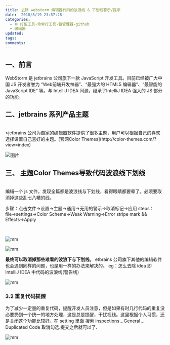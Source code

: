 ```yaml
---
title: 去除 webstorm 编辑器代码的波浪线 & 下划线警示/提示
date: '2018/8/19 23:57:28'
categories:
  - ⑩ 打包工具-命令行工具-包管理器-github
  - 编辑器
updated:
tags:
comments:
---
```


## 一、前言

WebStorm 是 jetbrains 公司旗下一款 JavaScript 开发工具。目前已经被广大中国 JS 开发者誉为 “Web前端开发神器”、“最强大的 HTML5 编辑器”、“最智能的 JavaScript IDE” 等。与 IntelliJ IDEA 同源，继承了IntelliJ IDEA 强大的 JS 部分的功能。

## 二、jetbrains 系列产品主题

<br/>
>jetbrains 公司为自家的编辑器软件提供了很多主题，用户可以根据自己的喜欢选择设置自己喜好的主题。[官网Color Themes](http://color-themes.com/?view=index)

![图片](http://liuxmoo.foryung.com/%E5%BE%AE%E4%BF%A1%E6%88%AA%E5%9B%BE_20180828152957.png)

## 三、 主题Color Themes导致代码波浪线下划线

<br/>
编辑一个 js 文件，发现全篇都是波浪线与下划线，看得眼睛都要晕了。必须要取消掉这些乱七八糟的线。

步骤：点击文件→设置→主题→通用→无用的警示→取消标记→应用
steps：file→settings→Color Scheme→Weak Warning→Error stripe mark && Effects→Apply

<br/>

![mm](http://liuxmoo.foryung.com/%E5%BE%AE%E4%BF%A1%E6%88%AA%E5%9B%BE_20180828210028.png)

![mm](http://liuxmoo.foryung.com/%E5%BE%AE%E4%BF%A1%E6%88%AA%E5%9B%BE_20180828211618.png)

**最终可以取消掉那些难看的波浪下与下划线。**
etbrains 公司旗下其他的编辑软件也会遇到同样的问题，也是用一样的办法来解决的。
eg：怎么去除 idea 即 IntelliJ IDEA 中代码的波浪线(警告线)

![mm](http://liuxmoo.foryung.com/%E5%A5%BD.png)


### 3.2 重复代码提醒

为了减少一定量的重复代码，提醒开发人员注意，但是如果有时几行代码的重复没必要扔到一个统一的地方处理，这是总是提醒，干扰视线。这里根据个人习惯，还是关闭这个功能比较好。在 setting 里面 搜索 inspections _ General _ Duplicated Code 取消勾选.提交之后就可以了. 

![mm](http://liuxmoo.foryung.com/1111.png)
